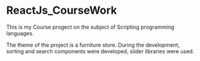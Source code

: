 # ReactJs_CourseWork

This is my Course progect on the subject of Scripting programming languages.

The theme of the project is a furniture store. 
During the development, sorting and search components were developed, slider libraries were used.
